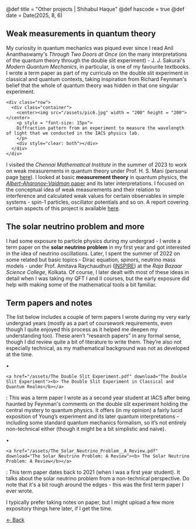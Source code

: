 @def title = "Other projects | Shihabul Haque"
@def hascode = true
@def date = Date(2025, 8, 6)

## Weak measurements in quantum theory
My curiosity in quantum mechanics was piqued ever since I read Anil Ananthaswamy's _Through Two Doors at Once_ (on the many interpretations of the quantum theory through the 
double slit experiment) - J. J. Sakurai's _Modern Quantum Mechanics_, in particular, is one of my favourite textbooks. I wrote a term paper as part of my curricula on the 
double slit experiment in classical and quantum contexts, taking inspiration from Richard Feynman's belief that the whole of quantum theory was hidden in that one singular 
experiment.
~~~
<div class="row">
  <div class="container">
    <center><img src="/assets/pic6.jpg" width = "200" height = "200"></center>
    <p style = "font-size: 15px">
    Diffraction pattern from an experiment to measure the wavelength of light that we conducted in the IACS physics lab.
    </p>     
    <div style="clear: both"></div> 
  </div>
</div>
~~~
I visited the _Chennai Mathematical Institute_ in the summer of 2023 to work on weak measurements in quantum theory under Prof. H. S. Mani (personal page 
[here](https://www.cmi.ac.in/people/fac-profile.php?id=hsmani)). I looked at basic **measurement theory** in quantum physics, the 
[_Albert-Aharonov-Vaidman_ paper](https://journals.aps.org/prl/abstract/10.1103/PhysRevLett.60.1351) and its later interpretations. I focused 
on the conceptual idea of weak measurements and their relation to interference and calculated weak values for certain observables in simple systems - spin-1 particles, 
oscillator potentials and so on. A report covering certain aspects of this project is available [here](https://drive.google.com/file/d/1HJdwubqbF81JADzQ5HN3f-iTtnlY1klo/view?usp=sharing).

## The solar neutrino problem and more
I had some exposure to particle physics during my undergrad - I wrote a term paper on the **solar neutrino problem** in my first year and got interested in the idea of neutrino oscillations. Later, I spent the summer 
of 2022 on some related but basic topics - Dirac equation, spinors, neutrino mass models - under Prof. Amitava Raychaudhuri
([INSPIRE](https://inspirehep.net/authors/992176?ui-citation-summary=true&ui-exclude-self-citations=true)) at the _Raja Bazaar Science College_, Kolkata. Of course, I later dealt with most of these ideas in detail when I was taking my QFT I and II courses, but the early exposure did help with making some of the mathematical tools a bit familiar. 

## Term papers and notes
The list below includes a couple of term papers I wrote during my very early undergrad years (mostly as a part of coursework requirements, even though I quite enjoyed this process as it helped me deepen my understanding too). These aren’t “research papers” in any formal sense, though I did review quite a bit of literature to write them. They’re also not especially technical, as my mathematical background was not as developed at the time.

• 
~~~
<a href="/assets/The Double Slit Experiment.pdf" download="The Double Slit Experiment"><b> The Double Slit Experiment in Classical and Quantum Realms</b></a>
~~~
: This was a term paper I wrote as a second year student at IACS after being haunted by Feynman's comments on the double slit experiment holding the central mystery to quantum physics. It offers (in my opinion) a fairly lucid exposition of Young’s experiment and its later quantum interpretations - including some standard quantum mechanics formalism, so it’s not entirely non-technical either (though it might be a bit simplistic and naive).

• 
~~~
<a href="/assets/The_Solar_Neutrino_Problem__A_Review.pdf" download="The Solar Neutrino Problem: A Review"><b> The Solar Neutrino Problem: A Review</b></a>
~~~
: This term paper dates back to 2021 (when I was a first year student). It talks about the solar neutrino problem from a non-technical perspective. Do note that it's a bit rough around the edges - this was the first term paper I ever wrote.

I typically prefer taking notes on paper, but I might upload a few more expository things here later, if I get the time. 

[← Back](/menu1/)
